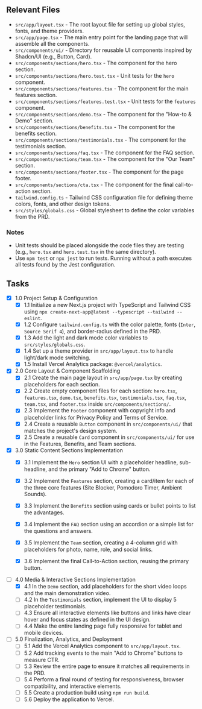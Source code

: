 ## Relevant Files

- `src/app/layout.tsx` - The root layout file for setting up global styles, fonts, and theme providers.
- `src/app/page.tsx` - The main entry point for the landing page that will assemble all the components.
- `src/components/ui/` - Directory for reusable UI components inspired by Shadcn/UI (e.g., Button, Card).
- `src/components/sections/hero.tsx` - The component for the hero section.
- `src/components/sections/hero.test.tsx` - Unit tests for the `hero` component.
- `src/components/sections/features.tsx` - The component for the main features section.
- `src/components/sections/features.test.tsx` - Unit tests for the `features` component.
- `src/components/sections/demo.tsx` - The component for the "How-to & Demo" section.
- `src/components/sections/benefits.tsx` - The component for the benefits section.
- `src/components/sections/testimonials.tsx` - The component for the testimonials section.
- `src/components/sections/faq.tsx` - The component for the FAQ section.
- `src/components/sections/team.tsx` - The component for the "Our Team" section.
- `src/components/sections/footer.tsx` - The component for the page footer.
- `src/components/sections/cta.tsx` - The component for the final call-to-action section.
- `tailwind.config.ts` - Tailwind CSS configuration file for defining theme colors, fonts, and other design tokens.
- `src/styles/globals.css` - Global stylesheet to define the color variables from the PRD.

### Notes

- Unit tests should be placed alongside the code files they are testing (e.g., `hero.tsx` and `hero.test.tsx` in the same directory).
- Use `npm test` or `npx jest` to run tests. Running without a path executes all tests found by the Jest configuration.

## Tasks

- [x] 1.0 Project Setup & Configuration
  - [x] 1.1 Initialize a new Next.js project with TypeScript and Tailwind CSS using `npx create-next-app@latest --typescript --tailwind --eslint`.
  - [x] 1.2 Configure `tailwind.config.ts` with the color palette, fonts (`Inter`, `Source Serif 4`), and border-radius defined in the PRD.
  - [x] 1.3 Add the light and dark mode color variables to `src/styles/globals.css`.
  - [x] 1.4 Set up a theme provider in `src/app/layout.tsx` to handle light/dark mode switching.
  - [x] 1.5 Install Vercel Analytics package: `@vercel/analytics`.

- [x] 2.0 Core Layout & Component Scaffolding
  - [x] 2.1 Create the main page layout in `src/app/page.tsx` by creating placeholders for each section.
  - [x] 2.2 Create empty component files for each section: `hero.tsx`, `features.tsx`, `demo.tsx`, `benefits.tsx`, `testimonials.tsx`, `faq.tsx`, `team.tsx`, and `footer.tsx` inside `src/components/sections/`.
  - [x] 2.3 Implement the `Footer` component with copyright info and placeholder links for Privacy Policy and Terms of Service.
  - [x] 2.4 Create a reusable `Button` component in `src/components/ui/` that matches the project's design system.
  - [x] 2.5 Create a reusable `Card` component in `src/components/ui/` for use in the Features, Benefits, and Team sections.

- [x] 3.0 Static Content Sections Implementation
  - [x] 3.1 Implement the `Hero` section UI with a placeholder headline, sub-headline, and the primary "Add to Chrome" button.
  - [x] 3.2 Implement the `Features` section, creating a card/item for each of the three core features (Site Blocker, Pomodoro Timer, Ambient Sounds).
  - [x] 3.3 Implement the `Benefits` section using cards or bullet points to list the advantages.
  - [x] 3.4 Implement the `FAQ` section using an accordion or a simple list for the questions and answers.
  - [x] 3.5 Implement the `Team` section, creating a 4-column grid with placeholders for photo, name, role, and social links.
  - [x] 3.6 Implement the final Call-to-Action section, reusing the primary button.
  

- [ ] 4.0 Media & Interactive Sections Implementation
  - [x] 4.1 In the `Demo` section, add placeholders for the short video loops and the main demonstration video.
  - [ ] 4.2 In the `Testimonials` section, implement the UI to display 5 placeholder testimonials.
  - [ ] 4.3 Ensure all interactive elements like buttons and links have clear hover and focus states as defined in the UI design.
  - [ ] 4.4 Make the entire landing page fully responsive for tablet and mobile devices.

- [ ] 5.0 Finalization, Analytics, and Deployment
  - [ ] 5.1 Add the Vercel Analytics component to `src/app/layout.tsx`.
  - [ ] 5.2 Add tracking events to the main "Add to Chrome" buttons to measure CTR.
  - [ ] 5.3 Review the entire page to ensure it matches all requirements in the PRD.
  - [ ] 5.4 Perform a final round of testing for responsiveness, browser compatibility, and interactive elements.
  - [ ] 5.5 Create a production build using `npm run build`.
  - [ ] 5.6 Deploy the application to Vercel. 